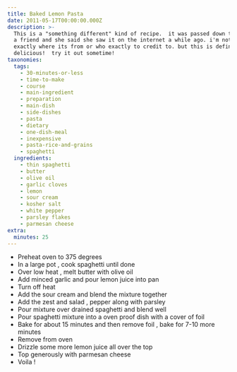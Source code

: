```yaml
---
title: Baked Lemon Pasta
date: 2011-05-17T00:00:00.000Z
description: >-
  This is a "something different" kind of recipe.  it was passed down to me from
  a friend and she said she saw it on the internet a while ago. i'm not sure
  exactly where its from or who exactly to credit to. but this is definitely
  delicious!  try it out sometime!
taxonomies:
  tags:
    - 30-minutes-or-less
    - time-to-make
    - course
    - main-ingredient
    - preparation
    - main-dish
    - side-dishes
    - pasta
    - dietary
    - one-dish-meal
    - inexpensive
    - pasta-rice-and-grains
    - spaghetti
  ingredients:
    - thin spaghetti
    - butter
    - olive oil
    - garlic cloves
    - lemon
    - sour cream
    - kosher salt
    - white pepper
    - parsley flakes
    - parmesan cheese
extra:
  minutes: 25
---
```

 - Preheat oven to 375 degrees
 - In a large pot , cook spaghetti until done
 - Over low heat , melt butter with olive oil
 - Add minced garlic and pour lemon juice into pan
 - Turn off heat
 - Add the sour cream and blend the mixture together
 - Add the zest and salad , pepper along with parsley
 - Pour mixture over drained spaghetti and blend well
 - Pour spaghetti mixture into a oven proof dish with a cover of foil
 - Bake for about 15 minutes and then remove foil , bake for 7-10 more minutes
 - Remove from oven
 - Drizzle some more lemon juice all over the top
 - Top generously with parmesan cheese
 - Voila !
